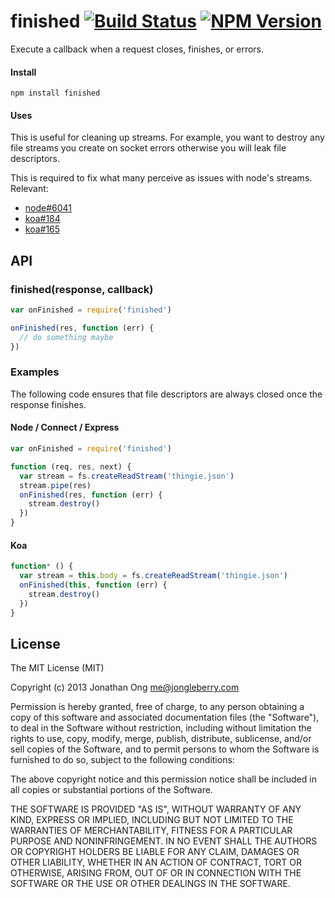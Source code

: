 # finished [![Build Status](https://travis-ci.org/expressjs/finished.svg?branch=master)](https://travis-ci.org/expressjs/finished) [![NPM Version](https://badge.fury.io/js/finished.svg)](http://badge.fury.io/js/finished)

Execute a callback when a request closes, finishes, or errors.

#### Install

`npm install finished`

#### Uses

This is useful for cleaning up streams. For example, you want to destroy any file streams you create on socket errors otherwise you will leak file descriptors.

This is required to fix what many perceive as issues with node's streams. Relevant:

- [node#6041](https://github.com/joyent/node/issues/6041)
- [koa#184](https://github.com/koajs/koa/issues/184)
- [koa#165](https://github.com/koajs/koa/issues/165)

## API

### finished(response, callback)

```js
var onFinished = require('finished')

onFinished(res, function (err) {
  // do something maybe
})
```

### Examples

The following code ensures that file descriptors are always closed once the response finishes.

#### Node / Connect / Express

```js
var onFinished = require('finished')

function (req, res, next) {
  var stream = fs.createReadStream('thingie.json')
  stream.pipe(res)
  onFinished(res, function (err) {
    stream.destroy()
  })
}
```

#### Koa

```js
function* () {
  var stream = this.body = fs.createReadStream('thingie.json')
  onFinished(this, function (err) {
    stream.destroy()
  })
}
```

## License

The MIT License (MIT)

Copyright (c) 2013 Jonathan Ong me@jongleberry.com

Permission is hereby granted, free of charge, to any person obtaining a copy
of this software and associated documentation files (the "Software"), to deal
in the Software without restriction, including without limitation the rights
to use, copy, modify, merge, publish, distribute, sublicense, and/or sell
copies of the Software, and to permit persons to whom the Software is
furnished to do so, subject to the following conditions:

The above copyright notice and this permission notice shall be included in
all copies or substantial portions of the Software.

THE SOFTWARE IS PROVIDED "AS IS", WITHOUT WARRANTY OF ANY KIND, EXPRESS OR
IMPLIED, INCLUDING BUT NOT LIMITED TO THE WARRANTIES OF MERCHANTABILITY,
FITNESS FOR A PARTICULAR PURPOSE AND NONINFRINGEMENT. IN NO EVENT SHALL THE
AUTHORS OR COPYRIGHT HOLDERS BE LIABLE FOR ANY CLAIM, DAMAGES OR OTHER
LIABILITY, WHETHER IN AN ACTION OF CONTRACT, TORT OR OTHERWISE, ARISING FROM,
OUT OF OR IN CONNECTION WITH THE SOFTWARE OR THE USE OR OTHER DEALINGS IN
THE SOFTWARE.
